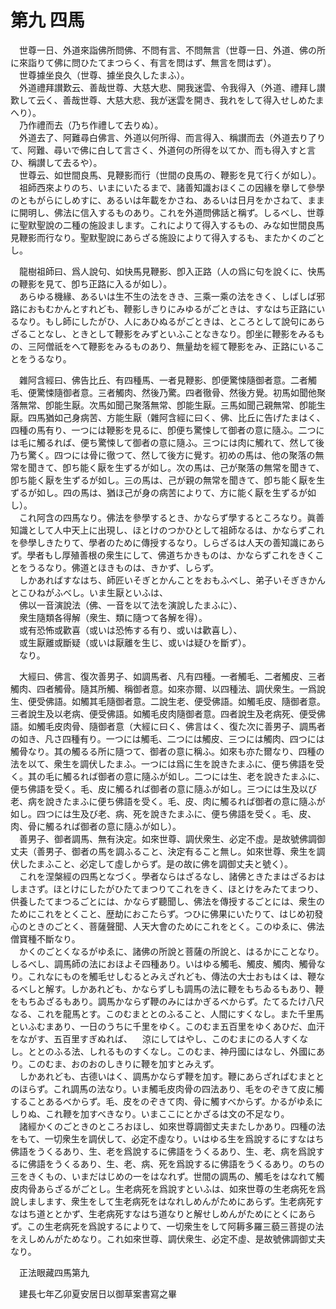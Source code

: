 # 第九 四馬
　世尊一日、外道來詣佛所問佛、不問有言、不問無言（世尊一日、外道、佛の所に來詣りて佛に問ひたてまつらく、有言を問はず、無言を問はず）。  
　世尊據坐良久（世尊、據坐良久したまふ）。  
　外道禮拜讃歎云、善哉世尊、大慈大悲、開我迷雲、令我得入（外道、禮拜し讃歎して云く、善哉世尊、大慈大悲、我が迷雲を開き、我れをして得入せしめたまへり）。  
　乃作禮而去（乃ち作禮して去りぬ）。  
　外道去了、阿難尋白佛言、外道以何所得、而言得入、稱讃而去（外道去り了りて、阿難、尋いで佛に白して言さく、外道何の所得を以てか、而も得入すと言ひ、稱讃して去るや）。  
　世尊云、如世間良馬、見鞭影而行（世間の良馬の、鞭影を見て行くが如し）。  
　祖師西來よりのち、いまにいたるまで、諸善知識おほくこの因緣を擧して參學のともがらにしめすに、あるいは年載をかさね、あるいは日月をかさねて、ままに開明し、佛法に信入するものあり。これを外道問佛話と稱ず。しるべし、世尊に聖默聖說の二種の施設まします。これによりて得入するもの、みな如世間良馬見鞭影而行なり。聖默聖說にあらざる施設によりて得入するも、またかくのごとし。  
  
　龍樹祖師曰、爲人說句、如快馬見鞭影、卽入正路（人の爲に句を說くに、快馬の鞭影を見て、卽ち正路に入るが如し）。  
　あらゆる機緣、あるいは生不生の法をきき、三乘一乘の法をきく、しばしば邪路におもむかんとすれども、鞭影しきりにみゆるがごときは、すなはち正路にいるなり。もし師にしたがひ、人にあひぬるがごときは、ところとして說句にあらざることなし、ときとして鞭影をみずといふことなきなり。卽坐に鞭影をみるもの、三阿僧祇をへて鞭影をみるものあり、無量劫を經て鞭影をみ、正路にいることをうるなり。  
  
　雜阿含經曰、佛告比丘、有四種馬、一者見鞭影、卽便驚悚隨御者意。二者觸毛、便驚悚隨御者意。三者觸肉、然後乃驚。四者徹骨、然後方覺。初馬如聞他聚落無常、卽能生厭。次馬如聞己聚落無常、卽能生厭。三馬如聞己親無常、卽能生厭。四馬猶如己身病苦、方能生厭（雜阿含經に曰く、佛、比丘に告げたまはく、四種の馬有り、一つには鞭影を見るに、卽便ち驚悚して御者の意に隨ふ。二つには毛に觸るれば、便ち驚悚して御者の意に隨ふ。三つには肉に觸れて、然して後乃ち驚く。四つには骨に徹つて、然して後方に覺す。初めの馬は、他の聚落の無常を聞きて、卽ち能く厭を生ずるが如し。次の馬は、己が聚落の無常を聞きて、卽ち能く厭を生ずるが如し。三の馬は、己が親の無常を聞きて、卽ち能く厭を生ずるが如し。四の馬は、猶ほ己が身の病苦によりて、方に能く厭を生ずるが如し）。  
　これ阿含の四馬なり。佛法を參學するとき、かならず學するところなり。眞善知識として人中天上に出現し、ほとけのつかひとして祖師なるは、かならずこれを參學しきたりて、學者のために傳授するなり。しらざるは人天の善知識にあらず。學者もし厚殖善根の衆生にして、佛道ちかきものは、かならずこれをきくことをうるなり。佛道とほきものは、きかず、しらず。  
　しかあればすなはち、師匠いそぎとかんことをおもふべし、弟子いそぎきかんとこひねがふべし。いま生厭といふは、  
　佛以一音演說法（佛、一音を以て法を演說したまふに）、  
　衆生隨類各得解（衆生、類に隨つて各解を得）。  
　或有恐怖或歡喜（或いは恐怖する有り、或いは歡喜し）、  
　或生厭離或斷疑（或いは厭離を生じ、或いは疑ひを斷ず）。  
　なり。  
  
　大經曰、佛言、復次善男子、如調馬者、凡有四種。一者觸毛、二者觸皮、三者觸肉、四者觸骨。隨其所觸、稱御者意。如來亦爾、以四種法、調伏衆生。一爲說生、便受佛語。如觸其毛隨御者意。二說生老、便受佛語。如觸毛皮、隨御者意。三者說生及以老病、便受佛語。如觸毛皮肉隨御者意。四者說生及老病死、便受佛語。如觸毛皮肉骨、隨御者意（大經に曰く、佛言はく、復た次に善男子、調馬者の如き、凡さ四種有り。一つには觸毛、二つには觸皮、三つには觸肉、四つには觸骨なり。其の觸るる所に隨つて、御者の意に稱ふ。如來も亦た爾なり、四種の法を以て、衆生を調伏したまふ。一つには爲に生を說きたまふに、便ち佛語を受く。其の毛に觸るれば御者の意に隨ふが如し。二つには生、老を說きたまふに、便ち佛語を受く。毛、皮に觸るれば御者の意に隨ふが如し。三つには生及以び老、病を說きたまふに便ち佛語を受く。毛、皮、肉に觸るれば御者の意に隨ふが如し。四つには生及び老、病、死を說きたまふに、便ち佛語を受く。毛、皮、肉、骨に觸るれば御者の意に隨ふが如し）。  
　善男子、御者調馬、無有決定。如來世尊、調伏衆生、必定不虛。是故號佛調御丈夫（善男子、御者の馬を調ふること、決定有ること無し。如來世尊、衆生を調伏したまふこと、必定して虛しからず。是の故に佛を調御丈夫と號く）。  
　これを涅槃經の四馬となづく。學者ならはざるなし、諸佛ときたまはざるおはしまさず。ほとけにしたがひたてまつりてこれをきく、ほとけをみたてまつり、供養したてまつるごとには、かならず聽聞し、佛法を傳授するごとには、衆生のためにこれをとくこと、歴劫におこたらず。つひに佛果にいたりて、はじめ初發心のときのごとく、菩薩聲聞、人天大會のためにこれをとく。このゆゑに、佛法僧寶種不斷なり。  
　かくのごとくなるがゆゑに、諸佛の所說と菩薩の所說と、はるかにことなり。しるべし、調馬師の法におほよそ四種あり。いはゆる觸毛、觸皮、觸肉、觸骨なり。これなにものを觸毛せしむるとみえざれども、傳法の大士おもはくは、鞭なるべしと解す。しかあれども、かならずしも調馬の法に鞭をもちゐるもあり、鞭をもちゐざるもあり。調馬かならず鞭のみにはかぎるべからず。たてるたけ八尺なる、これを龍馬とす。このむまととのふること、人間にすくなし。また千里馬といふむまあり、一日のうちに千里をゆく。このむま五百里をゆくあひだ、血汗をながす、五百里すぎぬれば、<img width="16" height="16" src="_cLt0ZEi.png" border="0">涼にしてはやし、このむまにのる人すくなし。ととのふる法、しれるものすくなし。このむま、神丹國にはなし、外國にあり。このむま、おのおのしきりに鞭を加すとみえず。  
　しかあれども、古德いはく、調馬かならず鞭を加す。鞭にあらざればむまととのほらず。これ調馬の法なり。いま觸毛皮肉骨の四法あり、毛をのぞきて皮に觸することあるべからず。毛、皮をのぞきて肉、骨に觸すべからず。かるがゆゑにしりぬ、これ鞭を加すべきなり。いまここにとかざるは文の不足なり。  
　諸經かくのごときのところおほし、如來世尊調御丈夫またしかあり。四種の法をもて、一切衆生を調伏して、必定不虛なり。いはゆる生を爲說するにすなはち佛語をうくるあり、生、老を爲說するに佛語をうくるあり、生、老、病を爲說するに佛語をうくるあり、生、老、病、死を爲說するに佛語をうくるあり。のちの三をきくもの、いまだはじめの一をはなれず。世間の調馬の、觸毛をはなれて觸皮肉骨あらざるがごとし。生老病死を爲說すといふは、如來世尊の生老病死を爲說しまします、衆生をして生老病死をはなれしめんがためにあらず。生老病死すなはち道ととかず、生老病死すなはち道なりと解せしめんがためにとくにあらず。この生老病死を爲說するによりて、一切衆生をして阿耨多羅三藐三菩提の法をえしめんがためなり。これ如來世尊、調伏衆生、必定不虛、是故號佛調御丈夫なり。  
  
　正法眼藏四馬第九  
  
　建長七年乙卯夏安居日以御草案書寫之畢